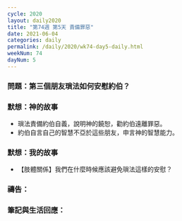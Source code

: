 ```yaml
---
cycle: 2020
layout: daily2020
title: "第74週 第5天 責備罪惡"
date: 2021-06-04
categories: daily
permalink: /daily/2020/wk74-day5-daily.html
weekNum: 74
dayNum: 5
---
```


### 問題：第三個朋友瑣法如何安慰約伯？

### 默想：神的故事
+ 瑣法責備約伯自義，說明神的饒恕，勸約伯遠離罪惡。
+ 約伯自言自己的智慧不亞於這些朋友，申言神的智慧能力。

### 默想：我的故事
+ 【肢體關係】我們在什麼時候應該避免瑣法這樣的安慰？

### 禱告：

### 筆記與生活回應：
